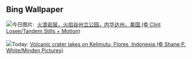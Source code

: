 ## Bing Wallpaper
![](https://www.bing.com/th?id=OHR.FireWave_ZH-CN7110736577_UHD.jpg&w=1000)今日图片: &nbsp;[火浪岩层，火焰谷州立公园，内华达州，美国 (© Clint Losee/Tandem Stills + Motion)](https://www.bing.com/th?id=OHR.FireWave_ZH-CN7110736577_UHD.jpg)
<br><br/>
![](https://www.bing.com/th?id=OHR.FloresIsland_EN-US1042279828_UHD.jpg&w=1000)Today: [Volcanic crater lakes on Kelimutu, Flores, Indonesia (© Shane P. White/Minden Pictures)](https://www.bing.com/th?id=OHR.FloresIsland_EN-US1042279828_UHD.jpg)
<br><br/>
